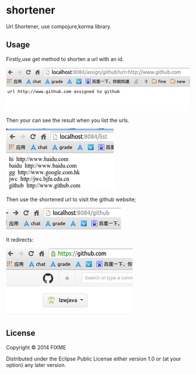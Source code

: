 # shortener
Url Shortener, use compojure,korma library.

## Usage
Firstly,use get method to shorten a url with an id.

![assign](/readme/assign.png)

Then your can see the result when you list the urls.

![list](/readme/list.png)

Then use the shortened url to visit the github website;

![github](/readme/github.png)

It redirects:

![github.com](/readme/github.com.png)

## License

Copyright © 2014 FIXME

Distributed under the Eclipse Public License either version 1.0 or (at
your option) any later version.